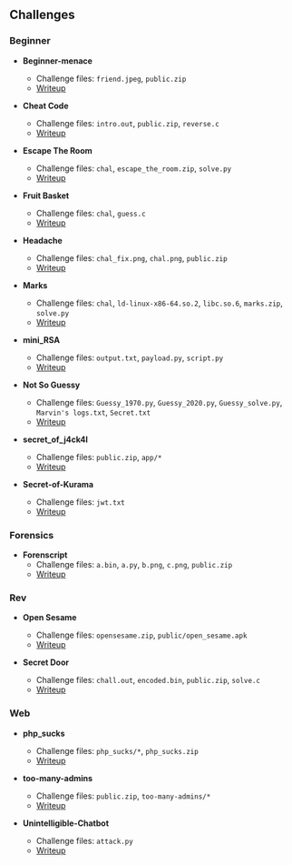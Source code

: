 ## Challenges

### Beginner

- **Beginner-menace**
  - Challenge files: `friend.jpeg`, `public.zip`
  - [Writeup](./Beginner/Beginner-menace/README.md)

- **Cheat Code**
  - Challenge files: `intro.out`, `public.zip`, `reverse.c`
  - [Writeup](./Beginner/Cheat%20Code/README.md)

- **Escape The Room**
  - Challenge files: `chal`, `escape_the_room.zip`, `solve.py`
  - [Writeup](./Beginner/Escape%20The%20Room/README.md)

- **Fruit Basket**
  - Challenge files: `chal`, `guess.c`
  - [Writeup](./Beginner/Fruit%20Basket/README.md)

- **Headache**
  - Challenge files: `chal_fix.png`, `chal.png`, `public.zip`
  - [Writeup](./Beginner/Headache/README.md)

- **Marks**
  - Challenge files: `chal`, `ld-linux-x86-64.so.2`, `libc.so.6`, `marks.zip`, `solve.py`
  - [Writeup](./Beginner/Marks/README.md)

- **mini_RSA**
  - Challenge files: `output.txt`, `payload.py`, `script.py`
  - [Writeup](./Beginner/mini_RSA/README.md)

- **Not So Guessy**
  - Challenge files: `Guessy_1970.py`, `Guessy_2020.py`, `Guessy_solve.py`, `Marvin's logs.txt`, `Secret.txt`
  - [Writeup](./Beginner/Not%20So%20Guessy/README.md)

- **secret_of_j4ck4l**
  - Challenge files: `public.zip`, `app/*`
  - [Writeup](./Beginner/secret_of_j4ck4l/README.md)

- **Secret-of-Kurama**
  - Challenge files: `jwt.txt`
  - [Writeup](./Beginner/Secret-of-Kurama/README.md)

### Forensics

- **Forenscript**
  - Challenge files: `a.bin`, `a.py`, `b.png`, `c.png`, `public.zip`
  - [Writeup](./Forensics/Forenscript/README.md)

### Rev

- **Open Sesame**
  - Challenge files: `opensesame.zip`, `public/open_sesame.apk`
  - [Writeup](./Rev/Open%20Sesame/README.md)

- **Secret Door**
  - Challenge files: `chall.out`, `encoded.bin`, `public.zip`, `solve.c`
  - [Writeup](./Rev/Secret%20Door/README.md)

### Web

- **php_sucks**
  - Challenge files: `php_sucks/*`, `php_sucks.zip`
  - [Writeup](./web/php_sucks/README.md)

- **too-many-admins**
  - Challenge files: `public.zip`, `too-many-admins/*`
  - [Writeup](./web/too-many-admins/README.md)

- **Unintelligible-Chatbot**
  - Challenge files: `attack.py`
  - [Writeup](./web/Unintelligible-Chatbot/README.md)
